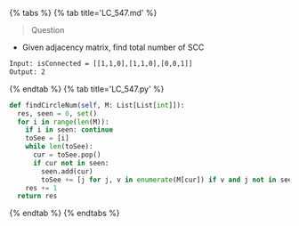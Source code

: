 {% tabs %}
{% tab title='LC_547.md' %}

> Question

* Given adjacency matrix, find total number of SCC

```txt
Input: isConnected = [[1,1,0],[1,1,0],[0,0,1]]
Output: 2
```

{% endtab %}
{% tab title='LC_547.py' %}

```py
def findCircleNum(self, M: List[List[int]]):
  res, seen = 0, set()
  for i in range(len(M)):
    if i in seen: continue
    toSee = [i]
    while len(toSee):
      cur = toSee.pop()
      if cur not in seen:
        seen.add(cur)
        toSee += [j for j, v in enumerate(M[cur]) if v and j not in seen]
    res += 1
  return res
```

{% endtab %}
{% endtabs %}
